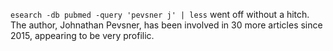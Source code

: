 `esearch -db pubmed -query 'pevsner j' | less` went off without a hitch. The
author, Johnathan Pevsner, has been involved in 30 more articles since 2015,
appearing to be very profilic.
